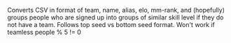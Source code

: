 Converts CSV in format of team, name, alias, elo, mm-rank, and (hopefully) groups people who are signed up into groups of similar skill level if they do not have a team.  Follows top seed vs bottom seed format.  Won't work if teamless people % 5 != 0 
